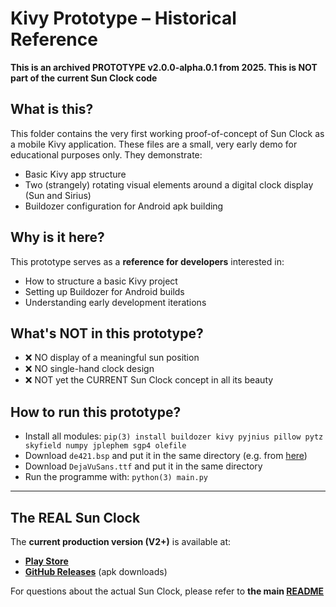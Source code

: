 # Kivy Prototype – Historical Reference

**This is an archived PROTOTYPE v2.0.0-alpha.0.1 from 2025. This is NOT part of the current Sun Clock code**

## What is this?

This folder contains the very first working proof-of-concept of Sun Clock as a mobile Kivy application. These files are a small, very early demo for educational purposes only. They demonstrate:
- Basic Kivy app structure
- Two (strangely) rotating visual elements around a digital clock display (Sun and Sirius)
- Buildozer configuration for Android apk building

## Why is it here?

This prototype serves as a **reference for developers** interested in:
- How to structure a basic Kivy project
- Setting up Buildozer for Android builds
- Understanding early development iterations

## What's NOT in this prototype?

- ❌ NO display of a meaningful sun position
- ❌ NO single-hand clock design
- ❌ NOT yet the CURRENT Sun Clock concept in all its beauty

## How to run this prototype?

- Install all modules: `pip(3) install buildozer kivy pyjnius pillow pytz skyfield numpy jplephem sgp4 olefile`
- Download `de421.bsp` and put it in the same directory (e.g. from [here](https://naif.jpl.nasa.gov/pub/naif/generic_kernels/spk/planets/a_old_versions/de421.bsp))
- Download `DejaVuSans.ttf` and put it in the same directory
- Run the programme with: `python(3) main.py`

---

## The REAL Sun Clock

The **current production version (V2+)** is available at:
- **[Play Store](https://play.google.com/store/apps/details?id=de.ax12.zunclock)**
- **[GitHub Releases](https://github.com/gaxmann/suhr/releases)** (apk downloads)

For questions about the actual Sun Clock, please refer to **the main [README](https://github.com/gaxmann/suhr/tree/main)**
